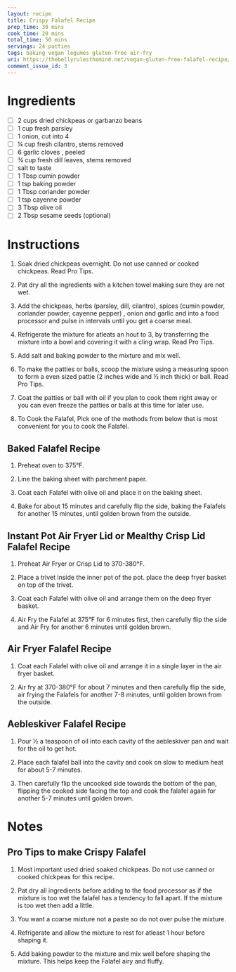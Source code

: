 ```yaml
---
layout: recipe
title: Crispy Falafel Recipe
prep_time: 30 mins
cook_time: 20 mins
total_time: 50 mins
servings: 24 patties
tags: baking vegan legumes gluten-free air-fry
uri: https://thebellyrulesthemind.net/vegan-gluten-free-falafel-recipe/
comment_issue_id: 3
---
```

# Ingredients

- [ ] 2 cups dried chickpeas or garbanzo beans
- [ ] 1 cup fresh parsley
- [ ] 1 onion, cut into 4
- [ ] ¼ cup fresh cilantro, stems removed
- [ ] 6 garlic cloves , peeled
- [ ] ¾ cup fresh dill leaves, stems removed
- [ ] salt to taste
- [ ] 1 Tbsp cumin powder
- [ ] 1 tsp baking powder
- [ ] 1 Tbsp coriander powder
- [ ] 1 tsp cayenne powder
- [ ] 3 Tbsp olive oil
- [ ] 2 Tbsp sesame seeds (optional)

# Instructions

1. Soak dried chickpeas overnight. Do not use canned or cooked chickpeas. Read Pro Tips.

2. Pat dry all the ingredients with a kitchen towel making sure they are not wet.

3. Add the chickpeas, herbs (parsley, dill, cilantro), spices (cumin powder, coriander powder, cayenne pepper) , onion and garlic and into a food processor and pulse in intervals until you get a coarse meal.

4. Refrigerate the mixture for atleats an hout to 3, by transferring the mixture into a bowl and covering it with a cling wrap. Read Pro Tips.

5. Add salt and baking powder to the mixture and mix well.

6. To make the patties or balls, scoop the mixture using a measuring spoon to form a even sized pattie (2 inches wide and ½ inch thick) or ball. Read Pro Tips.

7. Coat the patties or ball with oil if you plan to cook them right away or you can even freeze the patties or balls at this time for later use.

8. To Cook the Falafel, Pick one of the methods from below that is most convenient for you to cook the Falafel.

## Baked Falafel Recipe

1. Preheat oven to 375&deg;F.

2. Line the baking sheet with parchment paper.

3. Coat each Falafel with olive oil and place it on the baking sheet.

4. Bake for about 15 minutes and carefully flip the side, baking the Falafels for another 15 minutes, until golden brown from the outside.

## Instant Pot Air Fryer Lid or Mealthy Crisp Lid Falafel Recipe

1. Preheat Air Fryer or Crisp Lid to 370-380&deg;F.

2. Place a trivet inside the inner pot of the pot. place the deep fryer basket on top of the trivet.

3. Coat each Falafel with olive oil and arrange them on the deep fryer basket.

4. Air Fry the Falafel at 375&deg;F for 6 minutes first, then carefully flip the side and Air Fry for another 6 minutes until golden brown.

## Air Fryer Falafel Recipe

1. Coat each Falafel with olive oil and arrange it in a single layer in the air fryer basket.

2. Air fry at 370-380&deg;F for about 7 minutes and then carefully flip the side, air frying the Falafels for another 7-8 minutes, until golden brown from the outside.

## Aebleskiver Falafel Recipe

1. Pour ½ a teaspoon of oil into each cavity of the aebleskiver pan and wait for the oil to get hot.

2. Place each falafel ball into the cavity and cook on slow to medium heat for about 5-7 minutes.

3. Then carefully flip the uncooked side towards the bottom of the pan, flipping the cooked side facing the top and cook the falafel again for another 5-7 minutes until golden brown.

# Notes
## Pro Tips to make Crispy Falafel

1. Most important used dried soaked chickpeas. Do not use canned or cooked chickpeas for this recipe.

2. Pat dry all ingredients before adding to the food processor as if the mixture is too wet the falafel has a tendency to fall apart. If the mixture is too wet then add a little.

3. You want a coarse mixture not a paste so do not over pulse the mixture.

4. Refrigerate and allow the mixture to rest for atleast 1 hour before shaping it.

5. Add baking powder to the mixture and mix well before shaping the mixture. This helps keep the Falafel airy and fluffy.